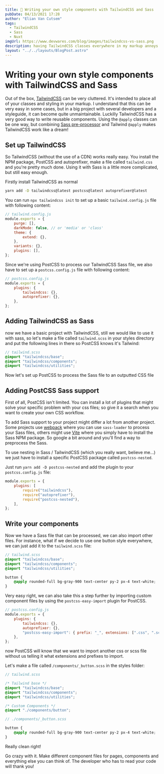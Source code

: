 ```yaml
---
title: 💄 Writing your own style components with TailwindCSS and Sass
pubDate: 04/13/2021 17:28
author: "Elian Van Cutsem"
tags:
  - TailwindCSS
  - Sass
  - Nuxt
imgUrl: https://www.devwares.com/blog/images/tailwindcss-vs-sass.png
description: having TailwindCSS classes everywhere in my markup annoys me. That's why I tought of a better way of styling with TailwindCSS
layout: "../../layouts/BlogPost.astro"
---
```


# Writing your own style components with TailwindCSS and Sass

Out of the box, [TailwindCSS](https://tailwindcss.com) can be very cluttered. It's intended to place all of your classes and styling in your markup. I understand that this can be very easy in some cases, but in a big project with several developers and a styleguide, it can become quite unmaintainable. Luckilly TailwindCSS has a very good way to write reusable components. Using the `@apply` classes can be one way, but combining [Sass pre-processor](https://sass-lang.com) and Tailwind `@apply` makes TailwindCSS work like a dream!

## Set up TailwindCSS

So TailwindCSS (without the use of a CDN) works really easy. You install the NPM package, PostCSS and autoprefixer, make a file called `tailwind.css` and you're pretty much done. Using it with Sass is a little more complicated, but still easy enough.

Firstly install TailwindCSS as normal

```bash
yarn add -D tailwindcss@latest postcss@latest autoprefixer@latest
```

You can run `npx tailwindcss init` to set up a basic `tailwind.config.js` file with following content:

```js
// tailwind.config.js
module.exports = {
	purge: [],
	darkMode: false, // or 'media' or 'class'
	theme: {
		extend: {},
	},
	variants: {},
	plugins: [],
};
```

Since we're using PostCSS to process our TailwindCSS Sass file, we also have to set up a `postcss.config.js` file with following content:

```js
// postcss.config.js
module.exports = {
	plugins: {
		tailwindcss: {},
		autoprefixer: {},
	},
};
```

## Adding TailwindCSS as Sass

now we have a basic project with TailwindCSS, still we would like to use it with sass, so let's make a file called `tailwind.scss` in your styles directory and put the following lines in there so PostCSS knows it's Tailwind:

```scss
// tailwind.scss
@import "tailwindcss/base";
@import "tailwindcss/components";
@import "tailwindcss/utilities";
```

Now let's set up PostCSS to process the Sass file to an outputted CSS file

## Adding PostCSS Sass support

First of all, PostCSS isn't limited. You can install a lot of plugins that might solve your specific problem with your css files; so give it a search when you want to create your own CSS workflow.

To add Sass support to your project might differ a lot from another project. Some projects use [webpack](https://webpack.js.org/) where you can use `sass-loader` to process your Sass files, others might use [Vite](https://vitejs.dev/) where you simply have to install the Sass NPM package. So google a bit around and you'll find a way to preprocess the Sass.

To use nesting in Sass / TailwindCSS (which you really want, believe me...) we just have to install a specific PostCSS package called `postcss-nested`.

Just run `yarn add -D postcss-nested` and add the plugin to your `postcss.config.js` file:

```js
module.exports = {
	plugins: [
		require("tailwindcss"),
		require("autoprefixer"),
		require("postcss-nested"),
	],
};
```

## Write your components

Now we have a Sass file that can be processed, we can also import other files. For instance, what if we decide to use one button style everywhere, we can just add it to the `tailwind.scss` file:

```scss
// tailwind.scss
@import "tailwindcss/base";
@import "tailwindcss/components";
@import "tailwindcss/utilities";

button {
	@apply rounded-full bg-gray-900 text-center py-2 px-4 text-white;
}
```

Very easy right, we can also take this a step further by importing custom component files by using the `postcss-easy-import` plugin for PostCSS.

```js
// postcss.config.js
module.exports = {
	plugins: {
		tailwindcss: {},
		autoprefixer: {},
		"postcss-easy-import": { prefix: "_", extensions: [".css", ".scss"] },
	},
};
```

now PostCSS will know that we want to import another css or scss file without us telling it what extensions and prefixes to import.

Let's make a file called `/components/_button.scss` in the styles folder:

```scss
// tailwind.scss

/* Tailwind base */
@import "tailwindcss/base";
@import "tailwindcss/components";
@import "tailwindcss/utilities";

/* Custom Components */
@import "./components/button";
```

```scss
// ./components/_button.scss

button {
	@apply rounded-full bg-gray-900 text-center py-2 px-4 text-white;
}
```

Really clean right!

Go crazy with it. Make different component files for pages, components and everything else you can think of. The developer who has to read your code will thank you!
